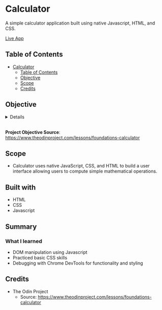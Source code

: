 # Calculator

A simple calculator application built using native Javascript, HTML, and CSS.

[Live App](https://m-kwon.github.io/calculator/)

## Table of Contents

- [Calculator](#calculator)
  - [Table of Contents](#table-of-contents)
  - [Objective](#objective)
  - [Scope](#scope)
  - [Credits](#credits)

## Objective

<details>

Source: <https://www.theodinproject.com/lessons/foundations-calculator>

1 - Your calculator is going to contain functions for all of the basic math operators you typically find on simple calculators, so start by creating functions for the following items and testing them in your browser’s console.

    - add

    - subtract

    - multiply

    - divide




2 - Create a new function operate that takes an operator and 2 numbers and then calls one of the above functions on the numbers.




3 - Create a basic HTML calculator with buttons for each digit, each of the above functions and an “Equals” key.

    - Do not worry about wiring up the JS just yet.

    - There should also be a display for the calculator. Go ahead and fill it with some dummy numbers so it looks correct.

    - Add a “clear” button.




4 - Create the functions that populate the display when you click the number buttons. You should be storing the ‘display value’ in a variable somewhere for use in the next step.




5 - Make the calculator work! You’ll need to store the first number that is input into the calculator when a user presses an operator, and also save which operation has been chosen and then operate() on them when the user presses the “=” key.

    - You should already have the code that can populate the display, so once operate() has been called, update the display with the ‘solution’ to the operation.

    - This is the hardest part of the project. You need to figure out how to store all the values and call the operate function with them. Don’t feel bad if it takes you a while to figure out the logic.




6 - Gotchas: watch out for and fix these bugs if they show up in your code:

    - Users should be able to string together several operations and get the right answer, with each pair of numbers being evaluated at a time. For example, 12 + 7 - 5 * 3 = should yield 42. An example of the behavior we’re looking for would be this student solution.

    - Your calculator should not evaluate more than a single pair of numbers at a time. Example: you press a number button (12), followed by an operator button (+), a second number button (7), and finally a second operator button (-). Your calculator should then do the following: first, evaluate the first pair of numbers (12 + 7), second, display
    the result of that calculation (19), and finally, use that result (19) as the first number in your new calculation, along with the next operator (-).

    - You should round answers with long decimals so that they don’t overflow the screen.

    - Pressing = before entering all of the numbers or an operator could cause problems!

    - Pressing “clear” should wipe out any existing data.. make sure the user is really starting fresh after pressing “clear”

    - Display a snarky error message if the user tries to divide by 0… and don’t let it crash your calculator!



Extra Credit

Users can get floating point numbers if they do the math required to get one, but they can’t type them in yet. Add a . button and let users input decimals! Make sure you don’t
let them type more than one though: 12.3.56.5. It is hard to do math on these numbers. (disable the decimal button if there’s already one in the display)

Make it look nice! This is a great project to practice your CSS skills. At least make the operations a different color from the keypad buttons.

Add a “backspace” button, so the user can undo if they click the wrong number.

Add keyboard support!

</details>

<br/>

**Project Objective Source**: <https://www.theodinproject.com/lessons/foundations-calculator>

## Scope

- Calculator uses native JavaScript, CSS, and HTML to build a user interface allowing users to compute simple mathematical operations.

## Built with

- HTML
- CSS
- Javascript

## Summary

### What I learned

- DOM manipulation using Javascript
- Practiced basic CSS skills
- Debugging with Chrome DevTools for functionality and styling

## Credits

- The Odin Project
  - Source: <https://www.theodinproject.com/lessons/foundations-calculator>